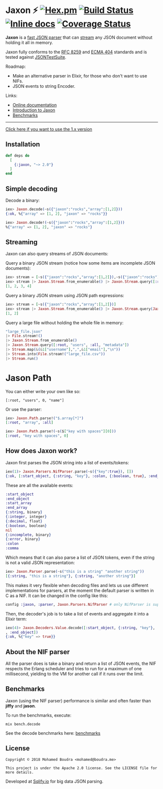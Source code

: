 # Jaxon :zap: [![Hex.pm](https://img.shields.io/hexpm/v/jaxon.svg)](https://hex.pm/packages/jaxon) [![Build Status](https://travis-ci.org/boudra/jaxon.svg?branch=master)](https://travis-ci.org/boudra/jaxon) [![Inline docs](http://inch-ci.org/github/boudra/jaxon.svg)](http://inch-ci.org/github/boudra/jaxon) [![Coverage Status](https://coveralls.io/repos/github/boudra/jaxon/badge.svg)](https://coveralls.io/github/boudra/jaxon)

**Jaxon** is a [fast JSON parser](#benchmarks) that can [stream](#streaming) any JSON document without holding it all in memory.

Jaxon fully conforms to the [RFC 8259](https://tools.ietf.org/html/rfc8259) and [ECMA 404](http://www.ecma-international.org/publications/standards/Ecma-404.htm) standards and is tested against [JSONTestSuite](https://github.com/nst/JSONTestSuite).

Roadmap:

- Make an alternative parser in Elixir, for those who don't want to use NIFs.
- JSON events to string Encoder.

Links:

- [Online documentation](https://hexdocs.pm/jaxon/)
- [Introduction to Jaxon](https://moboudra.com/intro-to-jaxon-json-parser-for-elixir/)
- [Benchmarks](https://boudra.github.io/jaxon/benchmark_results/decode.html)

---

[Click here if you want to use the 1.x version](https://github.com/boudra/jaxon/tree/fb638f76945236822e8e015ee4b4d79b8255b71e)

## Installation

```elixir
def deps do
  [
    {:jaxon, "~> 2.0"}
  ]
end
```

## Simple decoding

Decode a binary:

```elixir
iex> Jaxon.decode(~s({"jaxon":"rocks","array":[1,2]}))
{:ok, %{"array" => [1, 2], "jaxon" => "rocks"}}

iex> Jaxon.decode!(~s({"jaxon":"rocks","array":[1,2]}))
%{"array" => [1, 2], "jaxon" => "rocks"}
```

## Streaming

Jaxon can also query streams of JSON documents:

Query a binary JSON stream (notice how some items are incomplete JSON documents):

```elixir
iex> stream = [~s({"jaxon":"rocks","array":[1,2]}),~s({"jaxon":"rocks"), ~s(,"array":[3,4]})]
iex> stream |> Jaxon.Stream.from_enumerable() |> Jaxon.Stream.query([:root, "array", :all]) |> Enum.to_list()
[1, 2, 3, 4]
```

Query a binary JSON stream using JSON path expressions:

```elixir
iex> stream = [~s({"jaxon":"rocks","array":[1,2]})]
iex> stream |> Jaxon.Stream.from_enumerable() |> Jaxon.Stream.query(Jaxon.Path.parse!("$.array[*]")) |> Enum.to_list()
[1, 2]
```

Query a large file without holding the whole file in memory:

```elixir
"large_file.json"
|> File.stream!()
|> Jaxon.Stream.from_enumerable()
|> Jaxon.Stream.query([:root, "users", :all, "metadata"])
|> Stream.map(&(&1["username"],",",&1["email"],"\n"))
|> Stream.into(File.stream!("large_file.csv"))
|> Stream.run()
```

# Jason Path

You can either write your own like so:

`[:root, "users", 0, "name"]`

Or use the parser:

```elixir
iex> Jaxon.Path.parse!("$.array[*]")
[:root, "array", :all]
```

```elixir
iex> Jaxon.Path.parse!(~s($["key with spaces"][0]))
[:root, "key with spaces", 0]
```


## How does Jaxon work?

Jaxon first parses the JSON string into a list of events/tokens:

```elixir
iex(1)> Jaxon.Parsers.NifParser.parse(~s({"key":true}), [])
{:ok, [:start_object, {:string, "key"}, :colon, {:boolean, true}, :end_object]}
```

These are all the available events:

```elixir
:start_object
:end_object
:start_array
:end_array
{:string, binary}
{:integer, integer}
{:decimal, float}
{:boolean, boolean}
nil
{:incomplete, binary}
{:error, binary}
:colon
:comma
```

Which means that it can also parse a list of JSON tokens, even if the string is not a valid JSON representation:

```elixir
iex> Jaxon.Parser.parse(~s("this is a string" "another string"))
[{:string, "this is a string"}, {:string, "another string"}]
```

This makes it very flexible when decoding files and lets us use different implementations for parsers, at the moment the default parser is written in C as a NIF. It can be changed in the config like this:

```elixir
config :jaxon, :parser, Jaxon.Parsers.NifParser # only NifParser is supported at the moment
```

Then, the decoder's job is to take a list of events and aggregate it into a Elixir term:

```elixir
iex(4)> Jaxon.Decoders.Value.decode([:start_object, {:string, "key"}, :colon, {:boolean, true}
, :end_object])
{:ok, %{"key" => true}}
```

## About the NIF parser

All the parser does is take a binary and return a list of JSON events, the NIF respects the Erlang scheduler and tries to run for a maximum of one millisecond, yielding to the VM for another call if it runs over the limit.

## Benchmarks

Jaxon (using the NIF parser) performance is similar and often faster than **jiffy** and **jason**.

To run the benchmarks, execute:

```shell
mix bench.decode
```

See the decode benchmarks here: [benchmarks](https://boudra.github.io/jaxon/benchmark_results/decode.html)

## License

```
Copyright © 2018 Mohamed Boudra <mohamed@boudra.me>

This project is under the Apache 2.0 license. See the LICENSE file for more details.
```

Developed at [Sqlify.io](https://sqlify.io) for big data JSON parsing.

